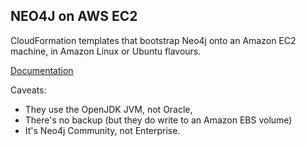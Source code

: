 NEO4J on AWS EC2
----------------

CloudFormation templates that bootstrap Neo4j onto an Amazon EC2 machine, in Amazon Linux or Ubuntu flavours.

[Documentation](/README.CLOUDFORMATION.md)

Caveats:
* They use the OpenJDK JVM, not Oracle,
* There's no backup (but they do write to an Amazon EBS volume)
* It's Neo4j Community, not Enterprise.
